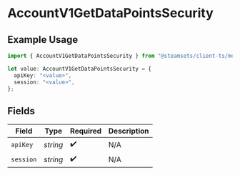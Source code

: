 # AccountV1GetDataPointsSecurity

## Example Usage

```typescript
import { AccountV1GetDataPointsSecurity } from "@steamsets/client-ts/models/operations";

let value: AccountV1GetDataPointsSecurity = {
  apiKey: "<value>",
  session: "<value>",
};
```

## Fields

| Field              | Type               | Required           | Description        |
| ------------------ | ------------------ | ------------------ | ------------------ |
| `apiKey`           | *string*           | :heavy_check_mark: | N/A                |
| `session`          | *string*           | :heavy_check_mark: | N/A                |